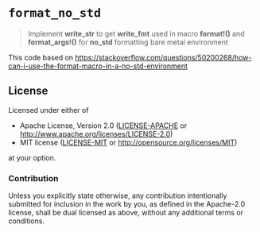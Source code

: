 # `format_no_std`

> Implement **write_str** to get **write_fmt** used in macro **format!()** and
> **format_args!()** for **no_std** formatting bare metal environment

This code based on
https://stackoverflow.com/questions/50200268/how-can-i-use-the-format-macro-in-a-no-std-environment 


## License

Licensed under either of

- Apache License, Version 2.0 ([LICENSE-APACHE](LICENSE-APACHE) or
  http://www.apache.org/licenses/LICENSE-2.0)
- MIT license ([LICENSE-MIT](LICENSE-MIT) or http://opensource.org/licenses/MIT)

at your option.

### Contribution

Unless you explicitly state otherwise, any contribution intentionally submitted
for inclusion in the work by you, as defined in the Apache-2.0 license, shall be
dual licensed as above, without any additional terms or conditions.
